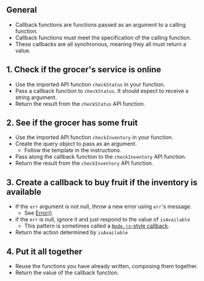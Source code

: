 ## General

- Callback functions are functions passed as an argument to a calling function.
- Callback functions must meet the specification of the calling function.
- These callbacks are all synchronous, meaning they all must return a value.

## 1. Check if the grocer's service is online

- Use the imported API function `checkStatus` in your function.
- Pass a callback function to `checkStatus`. It should expect to receive a string argument.
- Return the result from the `checkStatus` API function.

## 2. See if the grocer has some fruit

- Use the imported API function `checkInventory` in your function.
- Create the query _object_ to pass as an argument.
  - Follow the template in the instructions.
- Pass along the callback function to the `checkInventory` API function.
- Return the result from the `checkInventory` API function.

## 3. Create a callback to buy fruit if the inventory is available

- If the `err` argument is not null, throw a new error using `err`'s message.
  - See [Error()][mdn-error-constructor]
- if the `err` is null, ignore it and just respond to the value of `isAvailable`
  - This pattern is sometimes called a [`Node.js`-style callback][node-js-callback].
- Return the action determined by `isAvailable`

## 4. Put it all together

- Reuse the functions you have already written, composing them together.
- Return the value of the callback function.

[mdn-error-constructor]: https://developer.mozilla.org/en-US/docs/Web/JavaScript/Reference/Global_Objects/Error/Error
[node-js-callback]: https://nodejs.org/en/knowledge/getting-started/control-flow/what-are-callbacks/
